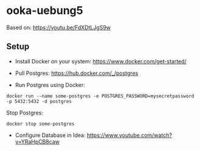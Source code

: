 # ooka-uebung5

Based on: https://youtu.be/FdXDtLJgS9w

## Setup

- Install Docker on your system: https://www.docker.com/get-started/

- Pull Postgres: https://hub.docker.com/_/postgres

- Run Postgres using Docker:

```
docker run --name some-postgres -e POSTGRES_PASSWORD=mysecretpassword -p 5432:5432 -d postgres
```

Stop Postgres:

```
docker stop some-postgres
```

- Configure Database in Idea: https://www.youtube.com/watch?v=YRaHpCB8caw
